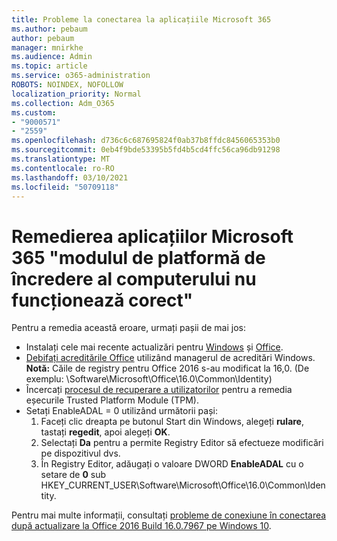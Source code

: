 ```yaml
---
title: Probleme la conectarea la aplicațiile Microsoft 365
ms.author: pebaum
author: pebaum
manager: mnirkhe
ms.audience: Admin
ms.topic: article
ms.service: o365-administration
ROBOTS: NOINDEX, NOFOLLOW
localization_priority: Normal
ms.collection: Adm_O365
ms.custom:
- "9000571"
- "2559"
ms.openlocfilehash: d736c6c687695824f0ab37b8ffdc8456065353b0
ms.sourcegitcommit: 0eb4f9bde53395b5fd4b5cd4ffc56ca96db91298
ms.translationtype: MT
ms.contentlocale: ro-RO
ms.lasthandoff: 03/10/2021
ms.locfileid: "50709118"
---
```

# <a name="fixing-the-microsoft-365-apps-your-computers-trusted-platform-module-is-not-functioning-properly-message"></a>Remedierea aplicațiilor Microsoft 365 "modulul de platformă de încredere al computerului nu funcționează corect"

Pentru a remedia această eroare, urmați pașii de mai jos:

- Instalați cele mai recente actualizări pentru [Windows](https://support.microsoft.com/help/4027667/windows-10-update) și [Office](https://support.office.com/article/update-office-and-your-computer-with-microsoft-update-2ab296f3-7f03-43a2-8e50-46de917611c5).
- [Debifați acreditările Office](https://docs.microsoft.com/office/troubleshoot/office-suite-issues/another-account-already-signed-in#step-4-clear-cached-credentials-on-the-computer) utilizând managerul de acreditări Windows.<br/>
    **Notă:** Căile de registry pentru Office 2016 s-au modificat la 16,0. (De exemplu: \Software\Microsoft\Office\16.0\Common\Identity\)
- Încercați [procesul de recuperare a utilizatorilor](https://docs.microsoft.com/office365/troubleshoot/administration/connection-issue-when-sign-in-office-2016#symptom-2) pentru a remedia eșecurile Trusted Platform Module (TPM).
- Setați EnableADAL = 0 utilizând următorii pași:  
    1. Faceți clic dreapta pe butonul Start din Windows, alegeți **rulare**, tastați **regedit**, apoi alegeți **OK**.
    2. Selectați **Da** pentru a permite Registry Editor să efectueze modificări pe dispozitivul dvs.
    3. În Registry Editor, adăugați o valoare DWORD **EnableADAL** cu o setare de **0** sub HKEY_CURRENT_USER\Software\Microsoft\Office\16.0\Common\Identity.

Pentru mai multe informații, consultați [probleme de conexiune în conectarea după actualizare la Office 2016 Build 16.0.7967 pe Windows 10](https://docs.microsoft.com/office365/troubleshoot/administration/connection-issue-when-sign-in-office-2016).